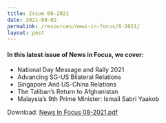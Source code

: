 ```yaml
---
title: Issue 08-2021
date: 2021-09-02
permalink: /resources/news-in-focus/8-2021/
layout: post
---
```


#### In this latest issue of News in Focus, we cover:
* National Day Message and Rally 2021
* Advancing SG-US Bilateral Relations
* Singapore And US-China Relations
* The Taliban’s Return to Afghanistan
* Malaysia’s 9th Prime Minister: Ismail Sabri Yaakob

Download:
<a href="/files/news-in-focus/2021/news%20in%20focus%2008-2021.pdf" target="_blank">News In Focus 08-2021.pdf</a>